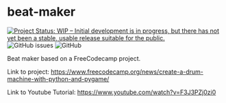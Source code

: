 # beat-maker

[![Project Status: WIP – Initial development is in progress, but there has not yet been a stable, usable release suitable for the public.](https://www.repostatus.org/badges/latest/wip.svg)](https://www.repostatus.org/#wip)
![GitHub issues](https://img.shields.io/github/issues/COANelmejor/beat-maker)
![GitHub](https://img.shields.io/github/license/COANelmejor/beat-maker)

Beat maker based on a FreeCodecamp project.

Link to project: <https://www.freecodecamp.org/news/create-a-drum-machine-with-python-and-pygame/>

Link to Youtube Tutorial: <https://www.youtube.com/watch?v=F3J3PZj0zi0>
